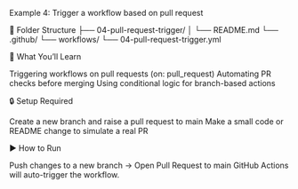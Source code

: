 Example 4: Trigger a workflow based on pull request

📁 Folder Structure
├── 04-pull-request-trigger/
│   └── README.md
└── .github/
    └── workflows/
        └── 04-pull-request-trigger.yml


🎯 What You’ll Learn

Triggering workflows on pull requests (on: pull_request)
Automating PR checks before merging
Using conditional logic for branch-based actions

🔒 Setup Required

Create a new branch and raise a pull request to main
Make a small code or README change to simulate a real PR

▶️ How to Run

Push changes to a new branch → Open Pull Request to main
GitHub Actions will auto-trigger the workflow.
